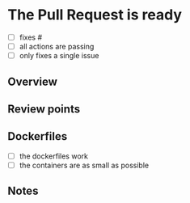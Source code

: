# The Pull Request is ready

- [ ] fixes #<!-- YOUR ISSUE ID HERE -->
- [ ] all actions are passing
- [ ] only fixes a single issue

## Overview

<!-- Provide a brief description of the changes introduced by this
Pull Request. -->

## Review points

<!-- List the points to be reviewed in detail 
and the points you are not confident about. -->
<!-- Delete this section if not needed -->

## Dockerfiles

- [ ] the dockerfiles work
- [ ] the containers are as small as possible

## Notes

<!-- Write any note or comment. You can share your thoughts or ideas. -->
<!-- Delete this section if not needed -->
